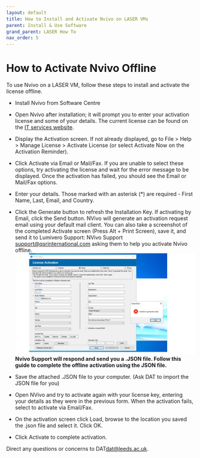 ```yaml
---
layout: default
title: How to Install and Activate Nvivo on LASER VMs
parent: Install & Use Software
grand_parent: LASER How To
nav_order: 5
---
```

# How to Activate Nvivo Offline

To use Nvivo on a LASER VM, follow these steps to install and activate the license offline.

- Install Nvivo from Software Centre
- Open Nvivo after installation; it will prompt you to enter your activation license and some of your details. The current license can be found on the [IT services website](https://it.leeds.ac.uk/it?id=kb_article&sysparm_article=KB0015763).
- Display the Activation screen. If not already displayed, go to File > Help > Manage License > Activate License (or select Activate Now on the Activation Reminder).
- Click Activate via Email or Mail/Fax. If you are unable to select these options, try activating the license and wait for the error message to be displayed. Once the activation has failed, you should see the Email or Mail/Fax options.
- Enter your details. Those marked with an asterisk (\*) are required - First Name, Last, Email, and Country.
- Click the Generate button to refresh the Installation Key.
  If activating by Email, click the Send button. NVivo will generate an activation request email using your default mail client. You can also take a screenshot of the completed Activate screen (Press Alt + Print Screen), save it, and send it to Lumivero Support: NVivo Support <support@qsrinternational.com> asking them to help you activate Nvivo offline.
![Select Export](../../../images/install_software/04_nvivo.jpg)
**Nvivo Support will respond and send you a .JSON file. Follow this guide to complete the offline activation using the JSON file.**

- Save the attached .JSON file to your computer. (Ask DAT to import the JSON file for you)
- Open NVivo and try to activate again with your license key, entering your details as they were in the previous form. When the activation fails, select to activate via Email/Fax.
- On the activation screen click Load, browse to the location you saved the .json file and select it. Click OK.
- Click Activate to complete activation.

Direct any questions or concerns to DAT<dat@leeds.ac.uk>.


